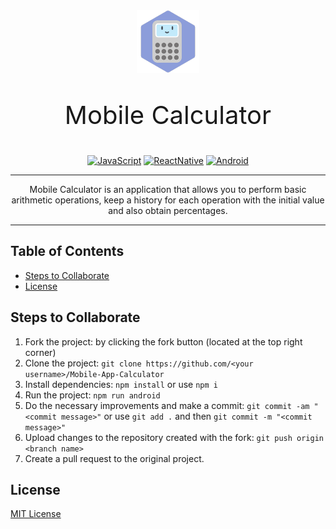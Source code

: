 <div align="center">
    <img alt="Mobile Calculator Icon" src="./android/app/src/main/res/mipmap-xxxhdpi/ic_launcher.png" width="100">
  <p style="font-size:2.5rem">Mobile Calculator</p>
</div>

<div align="center">

[![JavaScript](https://img.shields.io/badge/-JavaScript-gray?style=flat&logo=javascript)](https://www.javascript.com/)
[![ReactNative](https://img.shields.io/badge/-React%20Native-gray?style=flat&logo=react)](https://reactnative.dev/)
[![Android](https://img.shields.io/badge/-Android-gray?style=flat&logo=android)](https://www.android.com/)

</div>

---

<p align="center">Mobile Calculator is an application that allows you to perform basic arithmetic operations, keep a history for each operation with the initial value and also obtain percentages.</p>

---

## Table of Contents

- [Steps to Collaborate](#steps-to-collaborate)
- [License](#license)

## Steps to Collaborate

1. Fork the project: by clicking the fork button (located at the top right corner)
2. Clone the project: `git clone https://github.com/<your username>/Mobile-App-Calculator`
3. Install dependencies: `npm install` or use `npm i`
4. Run the project: `npm run android`
5. Do the necessary improvements and make a commit: `git commit -am "<commit message>"` or use `git add .` and then `git commit -m "<commit message>"`
6. Upload changes to the repository created with the fork: `git push origin <branch name>`
7. Create a pull request to the original project.

## License

[MIT License](https://github.com/Ulzahk/Mobile-App-Calculator/blob/dev/LICENSE)
